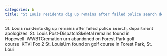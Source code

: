 ```yaml
---
categories: b
title: "St Louis residents dig up remains after failed police search department apologizes  St Louis PostDispatch"
---
```

St. Louis residents dig up remains after failed police search; department apologizes&nbsp;&nbsp;St. Louis Post-DispatchSkeletal remains found in Hopewell&nbsp;&nbsp;WWBTCremation urn abandoned on Forest Park golf course&nbsp;&nbsp;KTVI Fox 2 St. LouisUrn found on golf course in Forest Park, St. Loui